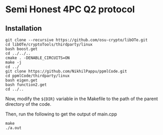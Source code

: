 # Semi Honest 4PC Q2 protocol 

## Installation
 
```
git clone --recursive https://github.com/osu-crypto/libOTe.git
cd libOTe/cryptoTools/thirdparty/linux
bash boost.get
cd ../../..
cmake . -DENABLE_CIRCUITS=ON
make -j
cd ../
git clone https://github.com/NikhilPappu/ppmlCode.git
cd ppmlCode/thirdparty/linux
bash eigen.get
bash function2.get
cd ../..
```
Now, modify the `${DIR}` variable in the Makefile to the path of the parent directory of the code.

Then, run the following to get the output of main.cpp

```
make
./a.out
```
